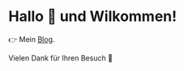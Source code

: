 
# Hallo 👋 und Wilkommen!


👉 Mein [Blog](https://sieblogt.github.io).


Vielen Dank für Ihren Besuch 🙏

